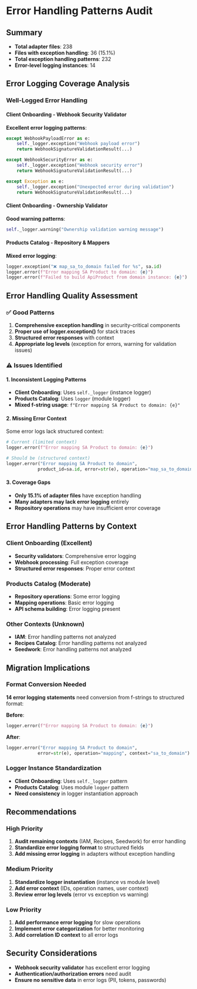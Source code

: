 # Error Handling Patterns Audit

## Summary
- **Total adapter files**: 238
- **Files with exception handling**: 36 (15.1%)
- **Total exception handling patterns**: 232
- **Error-level logging instances**: 14

## Error Logging Coverage Analysis

### Well-Logged Error Handling

#### Client Onboarding - Webhook Security Validator
**Excellent error logging patterns**:
```python
except WebhookPayloadError as e:
    self._logger.exception("Webhook payload error")
    return WebhookSignatureValidationResult(...)

except WebhookSecurityError as e:
    self._logger.exception("Webhook security error")
    return WebhookSignatureValidationResult(...)

except Exception as e:
    self._logger.exception("Unexpected error during validation")
    return WebhookSignatureValidationResult(...)
```

#### Client Onboarding - Ownership Validator
**Good warning patterns**:
```python
self._logger.warning("Ownership validation warning message")
```

#### Products Catalog - Repository & Mappers
**Mixed error logging**:
```python
logger.exception("❌ map_sa_to_domain failed for %s", sa.id)
logger.error(f"Error mapping SA Product to domain: {e}")
logger.error(f"Failed to build ApiProduct from domain instance: {e}")
```

## Error Handling Quality Assessment

### ✅ Good Patterns
1. **Comprehensive exception handling** in security-critical components
2. **Proper use of logger.exception()** for stack traces
3. **Structured error responses** with context
4. **Appropriate log levels** (exception for errors, warning for validation issues)

### ⚠️ Issues Identified

#### 1. Inconsistent Logging Patterns
- **Client Onboarding**: Uses `self._logger` (instance logger)
- **Products Catalog**: Uses `logger` (module logger)
- **Mixed f-string usage**: `f"Error mapping SA Product to domain: {e}"`

#### 2. Missing Error Context
Some error logs lack structured context:
```python
# Current (limited context)
logger.error(f"Error mapping SA Product to domain: {e}")

# Should be (structured context)
logger.error("Error mapping SA Product to domain", 
            product_id=sa.id, error=str(e), operation="map_sa_to_domain")
```

#### 3. Coverage Gaps
- **Only 15.1% of adapter files** have exception handling
- **Many adapters may lack error logging** entirely
- **Repository operations** may have insufficient error coverage

## Error Handling Patterns by Context

### Client Onboarding (Excellent)
- **Security validators**: Comprehensive error logging
- **Webhook processing**: Full exception coverage
- **Structured error responses**: Proper error context

### Products Catalog (Moderate)  
- **Repository operations**: Some error logging
- **Mapping operations**: Basic error logging
- **API schema building**: Error logging present

### Other Contexts (Unknown)
- **IAM**: Error handling patterns not analyzed
- **Recipes Catalog**: Error handling patterns not analyzed
- **Seedwork**: Error handling patterns not analyzed

## Migration Implications

### Format Conversion Needed
**14 error logging statements** need conversion from f-strings to structured format:

**Before**:
```python
logger.error(f"Error mapping SA Product to domain: {e}")
```

**After**:
```python
logger.error("Error mapping SA Product to domain", 
            error=str(e), operation="mapping", context="sa_to_domain")
```

### Logger Instance Standardization
- **Client Onboarding**: Uses `self._logger` pattern
- **Products Catalog**: Uses module `logger` pattern
- **Need consistency** in logger instantiation approach

## Recommendations

### High Priority
1. **Audit remaining contexts** (IAM, Recipes, Seedwork) for error handling
2. **Standardize error logging format** to structured fields
3. **Add missing error logging** in adapters without exception handling

### Medium Priority
1. **Standardize logger instantiation** (instance vs module level)
2. **Add error context** (IDs, operation names, user context)
3. **Review error log levels** (error vs exception vs warning)

### Low Priority
1. **Add performance error logging** for slow operations
2. **Implement error categorization** for better monitoring
3. **Add correlation ID context** to all error logs

## Security Considerations
- **Webhook security validator** has excellent error logging
- **Authentication/authorization errors** need audit
- **Ensure no sensitive data** in error logs (PII, tokens, passwords)
